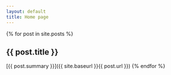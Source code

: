 ```yaml
---
layout: default
title: Home page
---
```

{% for post in site.posts %}
  ## {{ post.title }} ##
  [{{ post.summary }}]({{ site.baseurl }}{{ post.url }})
{% endfor %}
